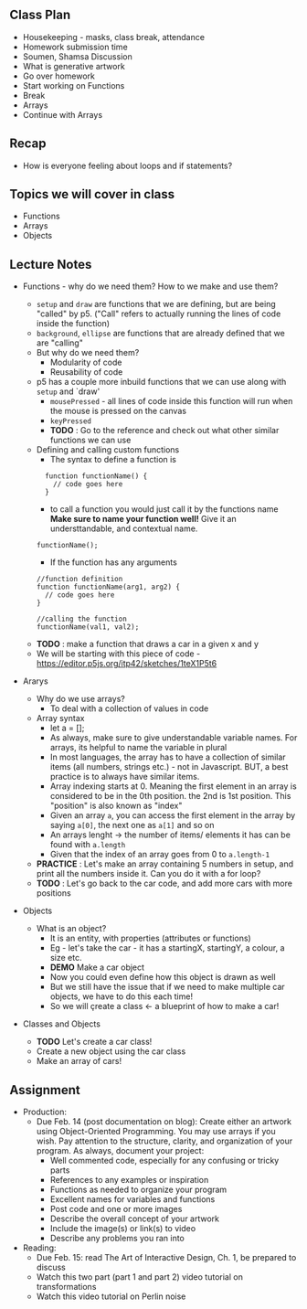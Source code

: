 ## Class Plan
* Housekeeping - masks, class break, attendance
* Homework submission time
* Soumen, Shamsa Discussion
* What is generative artwork
* Go over homework
* Start working on Functions
* Break
* Arrays
* Continue with Arrays 

## Recap
* How is everyone feeling about loops and if statements?

## Topics we will cover in class
* Functions
* Arrays
* Objects

## Lecture Notes
* Functions - why do we need them? How to we make and use them?
  * `setup` and `draw` are functions that we are defining, but are being "called" by p5. ("Call" refers to actually running the lines of code inside the function)
  * `background`, `ellipse` are functions that are already defined that we are "calling" 
  * But why do we need them?
    * Modularity of code
    * Reusability of code
  * p5 has a couple more inbuild functions that we can use along with `setup` and `draw'
    * `mousePressed` - all lines of code inside this function will run when the mouse is pressed on the canvas
    * `keyPressed`
    * **TODO** : Go to the reference and check out what other similar functions we can use
  * Defining and calling custom functions
    * The syntax to define a function is  
    ```
      function functionName() {
        // code goes here
      }
    ```
    * to call a function you would just call it by the functions name **Make sure to name your function well!** Give it an understtandable, and contextual name.
    ```
    functionName();
    ```
    * If the function has any arguments
    ```
    //function definition
    function functionName(arg1, arg2) {
      // code goes here
    }
    
    //calling the function
    functionName(val1, val2);
    ```
  * **TODO** : make a function that draws a car in a given x and y
  * We will be starting with this piece of code - https://editor.p5js.org/itp42/sketches/1teX1P5t6

* Ararys
  * Why do we use arrays?
    * To deal with a collection of values in code
  * Array syntax
    * let a = [];
    * As always, make sure to give understandable variable names. For arrays, its helpful to name the variable in plural    
    * In most languages, the array has to have a collection of similar items (all numbers, strings etc.) - not in Javascript. BUT, a best practice is to always have similar items.
    * Array indexing starts at 0. Meaning the first element in an array is considered to be in the 0th position. the 2nd is 1st position. This "position" is also known as "index"
    * Given an array `a`, you can access the first element in the array by saying `a[0]`, the next one as `a[1]` and so on
    * An arrays lenght -> the number of items/ elements it has can be found with `a.length`
    * Given that the index of an array goes from 0 to `a.length-1`
  * **PRACTICE**  : Let's make an array containing 5 numbers in setup, and print all the numbers inside it. Can you do it with a for loop?
  * **TODO** : Let's go back to the car code, and add more cars with more positions

* Objects
  * What is an object?
    * It is an entity, with properties (attributes or functions)
    * Eg - let's take the car - it has a startingX, startingY, a colour, a size etc.
    * **DEMO** Make a car object
    * Now you could even define how this object is drawn as well
    * But we still have the issue that if we need to make multiple car objects, we have to do this each time!
    * So we will çreate a class <- a blueprint of how to make a car!

* Classes and Objects
  * **TODO** Let's create a car class!
  * Create a new object using the car class
  * Make an array of cars!
 
## Assignment

* Production:
    * Due Feb. 14 (post documentation on blog): Create either an artwork using Object-Oriented Programming. You may use arrays if you wish. Pay attention to the structure, clarity, and organization of your program. As always, document your project:
        * Well commented code, especially for any confusing or tricky parts
        * References to any examples or inspiration
        * Functions as needed to organize your program
        * Excellent names for variables and functions
        * Post code and one or more images
        * Describe the overall concept of your artwork
        * Include the image(s) or link(s) to video
        * Describe any problems you ran into
* Reading:
    * Due Feb. 15: read The Art of Interactive Design, Ch. 1, be prepared to discuss
    * Watch this two part (part 1 and part 2) video tutorial on transformations
    * Watch this video tutorial on Perlin noise

